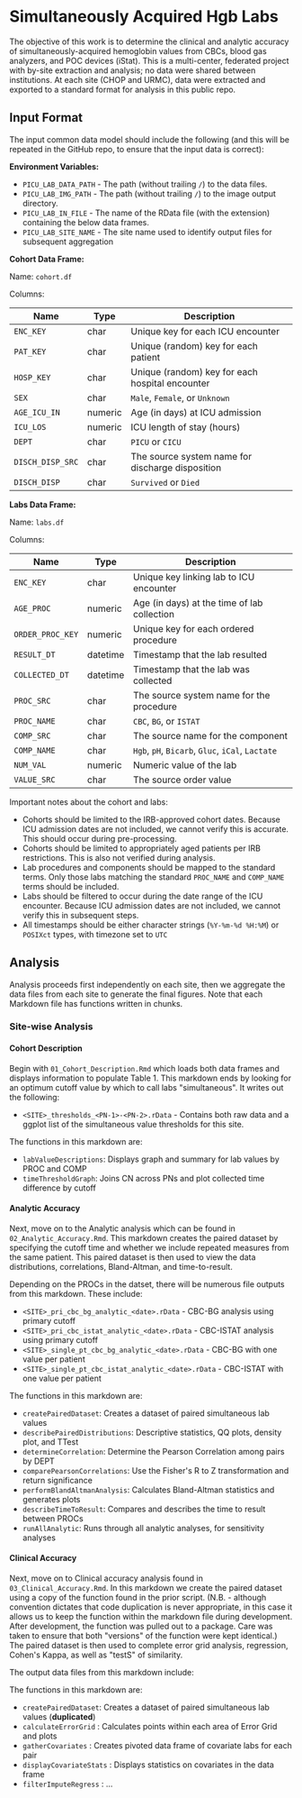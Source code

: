 # Simultaneously Acquired Hgb Labs

The objective of this work is to determine the clinical and analytic accuracy of simultaneously-acquired hemoglobin values from CBCs, blood gas analyzers, and POC devices (iStat). This is a multi-center, federated project with by-site extraction and analysis; no data were shared between institutions. At each site (CHOP and URMC), data were extracted and exported to a standard format for analysis in this public repo.

## Input Format

The input common data model should include the following (and this will be repeated in the GitHub repo, to ensure that the input data is correct):

**Environment Variables:**

+ `PICU_LAB_DATA_PATH` - The path (without trailing `/`) to the data files.
+ `PICU_LAB_IMG_PATH` - The path (without trailing `/`) to the image output directory.
+ `PICU_LAB_IN_FILE` - The name of the RData file (with the extension) containing the below data frames.
+ `PICU_LAB_SITE_NAME` - The site name used to identify output files for subsequent aggregation

**Cohort Data Frame:**

Name: `cohort.df`

Columns:

| Name | Type | Description |
|------|------|-------------|
| `ENC_KEY` | char | Unique key for each ICU encounter |
| `PAT_KEY` | char | Unique (random) key for each patient |
| `HOSP_KEY` | char | Unique (random) key for each hospital encounter |
| `SEX` | char | `Male`, `Female`, or `Unknown` |
| `AGE_ICU_IN` | numeric | Age (in days) at ICU admission |
| `ICU_LOS` | numeric | ICU length of stay (hours) |
| `DEPT` | char | `PICU` or `CICU` |
| `DISCH_DISP_SRC` | char | The source system name for discharge disposition |
| `DISCH_DISP` | char | `Survived` or `Died` |

**Labs Data Frame:**

Name: `labs.df`

Columns:

| Name | Type | Description |
|------|------|-------------|
| `ENC_KEY` | char | Unique key linking lab to ICU encounter |
| `AGE_PROC` | numeric | Age (in days) at the time of lab collection |
| `ORDER_PROC_KEY` | numeric | Unique key for each ordered procedure |
| `RESULT_DT` | datetime | Timestamp that the lab resulted |
| `COLLECTED_DT` | datetime | Timestamp that the lab was collected |
| `PROC_SRC` | char | The source system name for the procedure |
| `PROC_NAME` | char | `CBC`, `BG`, or `ISTAT` |
| `COMP_SRC` | char | The source name for the component |
| `COMP_NAME` | char | `Hgb`, `pH`, `Bicarb`, `Gluc`, `iCal`, `Lactate` |
| `NUM_VAL` | numeric | Numeric value of the lab |
| `VALUE_SRC` | char | The source order value |

Important notes about the cohort and labs:

- Cohorts should be limited to the IRB-approved cohort dates. Because ICU admission dates are not included, we cannot verify this is accurate. This should occur during pre-processing.
- Cohorts should be limited to appropriately aged patients per IRB restrictions. This is also not verified during analysis.
- Lab procedures and components should be mapped to the standard terms. Only those labs matching the standard `PROC_NAME` and `COMP_NAME` terms should be included.
- Labs should be filtered to occur during the date range of the ICU encounter. Because ICU admission dates are not included, we cannot verify this in subsequent steps.
- All timestamps should be either character strings (`%Y-%m-%d %H:%M`) or `POSIXct` types, with timezone set to `UTC`

## Analysis

Analysis proceeds first independently on each site, then we aggregate the data files from each site to generate the final figures. Note that each Markdown file has functions written in chunks.

### Site-wise Analysis

#### Cohort Description

Begin with `01_Cohort_Description.Rmd` which loads both data frames and displays information to populate Table 1. This markdown ends by looking for an optimum cutoff value by which to call labs "simultaneous". It writes out the following:

+ `<SITE>_thresholds_<PN-1>-<PN-2>.rData` - Contains both raw data and a ggplot list of the simultaneous value thresholds for this site. 

The functions in this markdown are:

+ `labValueDescriptions`: Displays graph and summary for lab values by PROC and COMP
+ `timeThresholdGraph`: Joins CN across PNs and plot collected time difference by cutoff

#### Analytic Accuracy

Next, move on to the Analytic analysis which can be found in `02_Analytic_Accuracy.Rmd`. This markdown creates the paired dataset by specifying the cutoff time and whether we include repeated measures from the same patient. This paired dataset is then used to view the data distributions, correlations, Bland-Altman, and time-to-result.

Depending on the PROCs in the datset, there will be numerous file outputs from this markdown. These include:

+ `<SITE>_pri_cbc_bg_analytic_<date>.rData` - CBC-BG analysis using primary cutoff
+ `<SITE>_pri_cbc_istat_analytic_<date>.rData` - CBC-ISTAT analysis using primary cutoff
+ `<SITE>_single_pt_cbc_bg_analytic_<date>.rData` - CBC-BG with one value per patient
+ `<SITE>_single_pt_cbc_istat_analytic_<date>.rData` - CBC-ISTAT with one value per patient

The functions in this markdown are:

+ `createPairedDataset`: Creates a dataset of paired simultaneous lab values
+ `describePairedDistributions`: Descriptive statistics, QQ plots, density plot, and TTest 
+ `determineCorrelation`: Determine the Pearson Correlation among pairs by DEPT
+ `comparePearsonCorrelations`: Use the Fisher's R to Z transformation and return significance 
+ `performBlandAltmanAnalysis`: Calculates Bland-Altman statistics and generates plots
+ `describeTimeToResult`: Compares and describes the time to result between PROCs
+ `runAllAnalytic`: Runs through all analytic analyses, for sensitivity analyses

#### Clinical Accuracy

Next, move on to Clinical accuracy analysis found in `03_Clinical_Accuracy.Rmd`. In this markdown we create the paired dataset using a copy of the function found in the prior script. (N.B. - although convention dictates that code duplication is never appropriate, in this case it allows us to keep the function within the markdown file during development. After development, the function was pulled out to a package. Care was taken to ensure that both "versions" of the function were kept identical.) The paired dataset is then used to complete error grid analysis, regression, Cohen's Kappa, as well as "testS" of similarity. 

The output data files from this markdown include:

The functions in this markdown are:

+ `createPairedDataset`: Creates a dataset of paired simultaneous lab values (**duplicated**)
+ `calculateErrorGrid` : Calculates points within each area of Error Grid and plots
+ `gatherCovariates` : Creates pivoted data frame of covariate labs for each pair
+ `displayCovariateStats` : Displays statistics on covariates in the data frame
+ `filterImputeRegress` : ...

